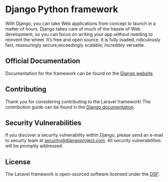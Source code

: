  # Django Python framework

With Django, you can take Web applications from concept to launch in a matter of hours. Django takes care of much of the hassle of Web development, so you can focus on writing your app without needing to reinvent the wheel. It’s free and open source.
It is fully loaded, ridiculously fast, reassuringly secure,exceedingly scalable, incredibly versatile.

## Official Documentation

Documentation for the framework can be found on the [Django website](https://docs.djangoproject.com/).

## Contributing

Thank you for considering contributing to the Laravel framework! The contribution guide can be found in the [Django documentation](https://docs.djangoproject.com/en/dev/internals/contributing/).

## Security Vulnerabilities

If you discover a security vulnerability within Django, please send an e-mail to securty team  at security@djangoproject.com. All security vulnerabilities will be promptly addressed.

## License

The Laravel framework is open-sourced software licensed under the [DSF](https://www.djangoproject.com/trademarks/).
